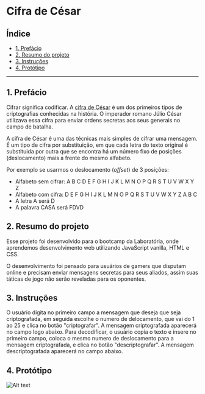 # Cifra de César

## Índice

* [1. Prefácio](#1-prefácio)
* [2. Resumo do projeto](#2-resumo-do-projeto)
* [3. Instruções](#3-Instruções)
* [4. Protótipo](#5-protótipo)


***

## 1. Prefácio

Cifrar significa codificar. A [cifra de César](https://pt.wikipedia.org/wiki/Cifra_de_C%C3%A9sar)
é um dos primeiros tipos de criptografias conhecidas na história.
O imperador romano Júlio César utilizava essa cifra para enviar
ordens secretas aos seus generais no campo de batalha.

A cifra de César é uma das técnicas mais simples de cifrar uma mensagem. É um
tipo de cifra por substituição, em que cada letra do texto original é
substituida por outra que se encontra há um número fixo de posições
(deslocamento) mais a frente do mesmo alfabeto.

Por exemplo se usarmos o deslocamento (_offset_) de 3 posições:

* Alfabeto sem cifrar: A B C D E F G H I J K L M N O P Q R S T U V W X Y Z
* Alfabeto com cifra:  D E F G H I J K L M N O P Q R S T U V W X Y Z A B C
* A letra A será D
* A palavra CASA será FDVD


## 2. Resumo do projeto

Esse projeto foi desenvolvido para o bootcamp da Laboratória, onde aprendemos desenvolvimento web utilizando JavaScript vanilla, HTML e CSS.

O desenvolvimento foi pensado para usuários de gamers que disputam online e precisam enviar mensagens secretas para seus aliados, assim suas táticas de jogo não serão reveladas para os oponentes.



## 3. Instruções

O usuário digita no primeiro campo a mensagem que deseja que seja criptografada, em seguida escolhe o numero de delocamento, que vai do 1 ao 25 e clica no botão "criptografar".
A mensagem criptografada aparecerá no campo logo abaixo.
Para decodificar, o usuário copia o texto e insere no primeiro campo, coloca o mesmo numero de deslocamento para a mensagem criptografada, e clica no botão "descriptografar".
A mensagem descriptografada aparecerá no campo abaixo. 

## 4. Protótipo
![Alt text](../OneDrive/Imagens/Capturas%20de%20tela/Captura%20de%20tela%202023-05-03%20185721.png)




